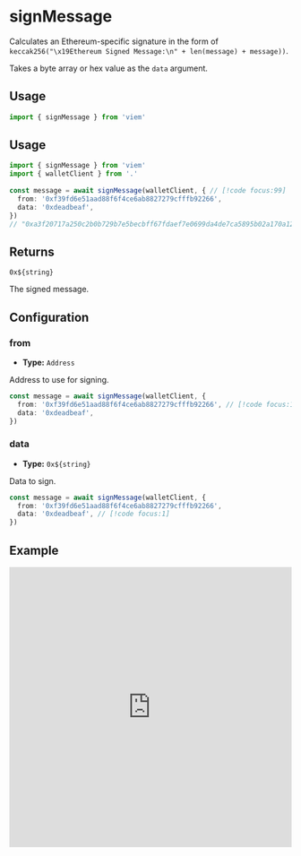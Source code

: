 # signMessage

Calculates an Ethereum-specific signature in the form of `keccak256("\x19Ethereum Signed Message:\n" + len(message) + message))`.

Takes a byte array or hex value as the `data` argument.

## Usage

```ts
import { signMessage } from 'viem'
```

## Usage

```ts
import { signMessage } from 'viem'
import { walletClient } from '.'
 
const message = await signMessage(walletClient, { // [!code focus:99]
  from: '0xf39fd6e51aad88f6f4ce6ab8827279cfffb92266',
  data: '0xdeadbeaf',
})
// "0xa3f20717a250c2b0b729b7e5becbff67fdaef7e0699da4de7ca5895b02a170a12d887fd3b17bfdce3481f10bea41f45ba9f709d39ce8325427b57afcfc994cee1b"
```

## Returns

`0x${string}`

The signed message.

## Configuration

### from

- **Type:** `Address`

Address to use for signing.

```ts
const message = await signMessage(walletClient, {
  from: '0xf39fd6e51aad88f6f4ce6ab8827279cfffb92266', // [!code focus:1]
  data: '0xdeadbeaf',
})
```

### data

- **Type:** `0x${string}`

Data to sign.

```ts
const message = await signMessage(walletClient, {
  from: '0xf39fd6e51aad88f6f4ce6ab8827279cfffb92266',
  data: '0xdeadbeaf', // [!code focus:1]
})
```

## Example

<iframe frameborder="0" width="100%" height="500px" src="https://replit.com/@jxom/TODO"></iframe>

